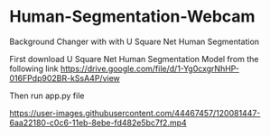 

# Human-Segmentation-Webcam
 Background Changer with with U Square Net Human Segmentation

First download U Square Net Human Segmentation Model from the following link
https://drive.google.com/file/d/1-Yg0cxgrNhHP-016FPdp902BR-kSsA4P/view

Then run app.py file 

https://user-images.githubusercontent.com/44467457/120081447-6aa22180-c0c6-11eb-8ebe-fd482e5bc7f2.mp4
